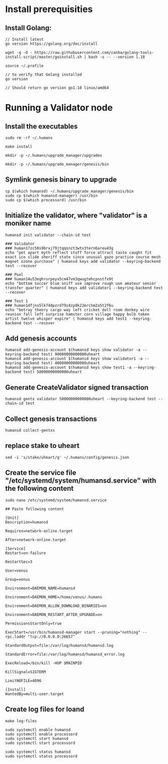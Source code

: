 # Install prerequisities
## Install Golang:

```
// Install latest 
go version https://golang.org/doc/install

wget -q -O - https://raw.githubusercontent.com/canha/golang-tools-install-script/master/goinstall.sh | bash -s -- --version 1.18

source ~/.profile

// to verify that Golang installed
go version

// Should return go version go1.18 linux/amd64
```

# Running a Validator node

## Install the executables
```
sudo rm -rf ~/.humans

make install

mkdir -p ~/.humans/upgrade_manager/upgrades

mkdir -p ~/.humans/upgrade_manager/genesis/bin
```

## Symlink genesis binary to upgrade

```
cp $(which humansd) ~/.humans/upgrade_manager/genesis/bin
sudo cp $(which humansd-manager) /usr/bin
sudo cp $(which processord) /usr/bin
```

## Initialize the validator, where "validator" is a moniker name
```
humansd init validator --chain-id test

### Validator
### human17zc58s96rxj79jtqqsnzt3wtx3tern6areu43g
echo "pet apart myth reflect stuff force attract taste caught fit exact ice slide sheriff state since unusual gaze practice course mesh magnet ozone purchase" | humansd keys add validator --keyring-backend test --recover

### Pool
### human14u53eghrurpeyx5cm47vm3qwugtmhcpnstfx9t
echo "bottom soccer blue sniff use improve rough use amateur senior transfer quarter" | humansd keys add validator1 --keyring-backend test --recover

### Test 1
### human1dfjns5lk748pzrd79z4zp9k22mrchm2a5t2f6u
echo "betray theory cargo way left cricket doll room donkey wire reunion fall left surprise hamster corn village happy bulb token artist twelve whisper expire" | humansd keys add test1 --keyring-backend test --recover
```

## Add genesis accounts

```
humansd add-genesis-account $(humansd keys show validator -a --keyring-backend test) 90000000000000uheart
humansd add-genesis-account $(humansd keys show validator1 -a --keyring-backend test) 40000000000000uheart
humansd add-genesis-account $(humansd keys show test1 -a --keyring-backend test) 50000000000000uheart
```

## Generate CreateValidator signed transaction
```
humansd gentx validator 50000000000000uheart --keyring-backend test --chain-id test
```

## Collect genesis transactions
```
humansd collect-gentxs
```

## replace stake to uheart

```
sed -i 's/stake/uheart/g' ~/.humans/config/genesis.json
```

## Create the service file "/etc/systemd/system/humansd.service" with the following content
```
sudo nano /etc/systemd/system/humansd.service

## Paste following content

[Unit]
Description=humansd

Requires=network-online.target

After=network-online.target

[Service]
Restart=on-failure

RestartSec=3

User=venus

Group=venus

Environment=DAEMON_NAME=humansd

Environment=DAEMON_HOME=/home/venus/.humans

Environment=DAEMON_ALLOW_DOWNLOAD_BINARIES=on

Environment=DAEMON_RESTART_AFTER_UPGRADE=on

PermissionsStartOnly=true

ExecStart=/usr/bin/humansd-manager start --pruning="nothing" --rpc.laddr "tcp://0.0.0.0:26657"

StandardOutput=file:/var/log/humansd/humansd.log

StandardError=file:/var/log/humansd/humansd_error.log

ExecReload=/bin/kill -HUP $MAINPID

KillSignal=SIGTERM

LimitNOFILE=4096

[Install]
WantedBy=multi-user.target
```


## Create log files for loand

```
make log-files

sudo systemctl enable humansd
sudo systemctl enable processord
sudo systemctl start humansd
sudo systemctl start processord

sudo systemctl status humansd
sudo systemctl status processord
```
